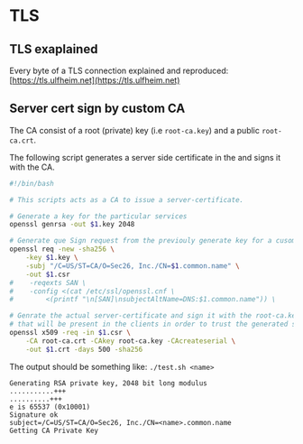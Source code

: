 # TLS

## TLS exaplained

Every byte of a TLS connection explained and reproduced: [https://tls.ulfheim.net](https://tls.ulfheim.net)

## Server cert sign by custom CA

The CA consist of a root (private) key (i.e `root-ca.key`) and a public `root-ca.crt`.

The following script generates a server side certificate in the and signs it with the CA.

```bash
#!/bin/bash

# This scripts acts as a CA to issue a server-certificate.

# Generate a key for the particular services
openssl genrsa -out $1.key 2048 

# Generate que Sign request from the previouly generate key for a cusom common-name
openssl req -new -sha256 \
    -key $1.key \
    -subj "/C=US/ST=CA/O=Sec26, Inc./CN=$1.common.name" \
    -out $1.csr
#    -reqexts SAN \
#    -config <(cat /etc/ssl/openssl.cnf \
#        <(printf "\n[SAN]\nsubjectAltName=DNS:$1.common.name")) \

# Genrate the actual server-certificate and sign it with the root-ca.key (private) (u also need the root-ca.crt (public)
# that will be present in the clients in order to trust the generated server-certificate).
openssl x509 -req -in $1.csr \
    -CA root-ca.crt -CAkey root-ca.key -CAcreateserial \
    -out $1.crt -days 500 -sha256
```

The output should be something like: `./test.sh <name>`
```text
Generating RSA private key, 2048 bit long modulus
...........+++
..........+++
e is 65537 (0x10001)
Signature ok
subject=/C=US/ST=CA/O=Sec26, Inc./CN=<name>.common.name
Getting CA Private Key
```
